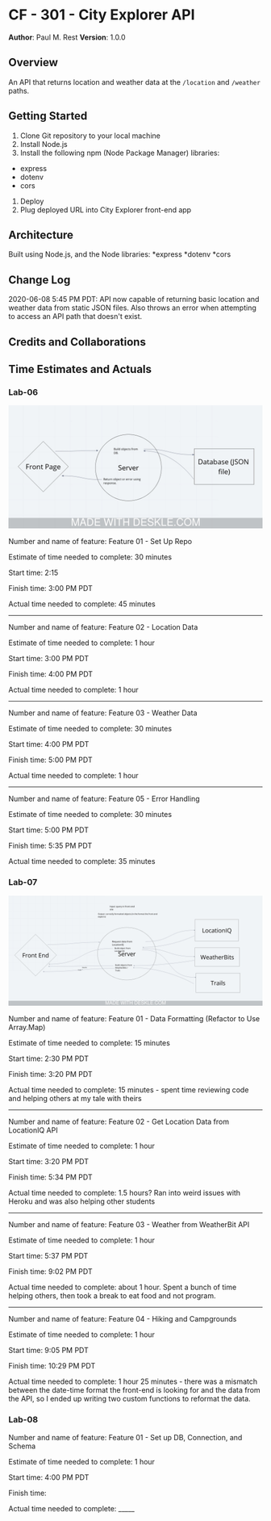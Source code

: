 # CF - 301 - City Explorer API

**Author**: Paul M. Rest
**Version**: 1.0.0

## Overview
An API that returns location and weather data at the `/location` and `/weather` paths.

## Getting Started
1. Clone Git repository to your local machine
1. Install Node.js
1. Install the following npm (Node Package Manager) libraries:
* express
* dotenv
* cors
1. Deploy
1. Plug deployed URL into City Explorer front-end app

## Architecture
Built using Node.js, and the Node libraries:
*express
*dotenv
*cors

## Change Log
2020-06-08 5:45 PM PDT: API now capable of returning basic location and weather data from static JSON files. Also throws an error when
attempting to access an API path that doesn't exist.

## Credits and Collaborations


## Time Estimates and Actuals

### Lab-06

![Lab 06 - Whiteboard](images/Lab06-Whiteboard.jpeg)

Number and name of feature: Feature 01 - Set Up Repo

Estimate of time needed to complete: 30 minutes

Start time: 2:15

Finish time: 3:00 PM PDT

Actual time needed to complete: 45 minutes

***

Number and name of feature: Feature 02 - Location Data

Estimate of time needed to complete: 1 hour

Start time: 3:00 PM PDT

Finish time: 4:00 PM PDT

Actual time needed to complete: 1 hour

***

Number and name of feature: Feature 03 - Weather Data

Estimate of time needed to complete: 30 minutes

Start time: 4:00 PM PDT

Finish time: 5:00 PM PDT

Actual time needed to complete: 1 hour

***

Number and name of feature: Feature 05 - Error Handling

Estimate of time needed to complete: 30 minutes

Start time: 5:00 PM PDT

Finish time: 5:35 PM PDT

Actual time needed to complete: 35 minutes

### Lab-07

![Lab 07 - Whiteboard](images/Lab07-Whiteboard.jpeg)

Number and name of feature: Feature 01 - Data Formatting (Refactor to Use Array.Map)

Estimate of time needed to complete: 15 minutes

Start time: 2:30 PM PDT

Finish time: 3:20 PM PDT

Actual time needed to complete: 15 minutes - spent time reviewing code and helping others at my tale with theirs

***

Number and name of feature: Feature 02 - Get Location Data from LocationIQ API

Estimate of time needed to complete: 1 hour

Start time: 3:20 PM PDT

Finish time: 5:34 PM PDT

Actual time needed to complete: 1.5 hours? Ran into weird issues with Heroku and was also helping other students

***

Number and name of feature: Feature 03 - Weather from WeatherBit API

Estimate of time needed to complete: 1 hour

Start time: 5:37 PM PDT

Finish time: 9:02 PM PDT

Actual time needed to complete: about 1 hour. Spent a bunch of time helping others, then took a break to eat food and not program.

***

Number and name of feature: Feature 04 - Hiking and Campgrounds

Estimate of time needed to complete: 1 hour

Start time: 9:05 PM PDT

Finish time: 10:29 PM PDT

Actual time needed to complete: 1 hour 25 minutes - there was a mismatch between the date-time format the front-end is looking for and the data from the API, so I ended up writing two custom functions to reformat the data.

### Lab-08

Number and name of feature: Feature 01 - Set up DB, Connection, and Schema

Estimate of time needed to complete: 1 hour

Start time: 4:00 PM PDT

Finish time: 

Actual time needed to complete: _____
